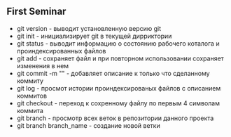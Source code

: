 ## First Seminar ##

* git version - выводит установленную версию git
* git init - инициализирует git в текущей дирриктории
* git status - выводит информацию о состоянию рабочего коталога и проиндексированных файлов
* git add - сохраняет файл и при повторном использовании сохраняет изменения в нем
* git commit -m "" - добавляет описание к только что сделанному коммиту
* git log - просмот истории проиндексированых файлов с описанием коммитов
* git checkout - переход к сохренному файлу по первым 4 символам коммита
* git branch - просмотр всех веток в репозитории данного проекта
* git branch branch_name - создание новой ветки